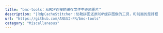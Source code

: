 ```yaml
---
title: "bmc-tools：从RDP连接的缓存文件中还原图片"
description: "|RdpCacheStitcher：协助拼图还原RDP缓存图像的工具，和前面的是好搭档"
url: "https://github.com/ANSSI-FR/bmc-tools"
category: "Miscellaneous"
---
```

